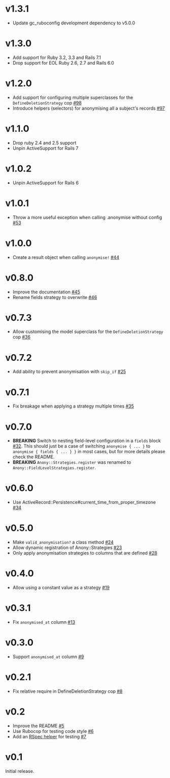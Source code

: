 # v1.3.1

- Update gc_ruboconfig development dependency to v5.0.0

# v1.3.0

- Add support for Ruby 3.2, 3.3 and Rails 7.1
- Drop support for EOL Ruby 2.6, 2.7 and Rails 6.0

# v1.2.0

- Add support for configuring multiple superclasses for the `DefineDeletionStrategy` cop [#98](https://github.com/gocardless/anony/pull/98)
- Introduce helpers (selectors) for anonymising all a subject's records [#97](https://github.com/gocardless/anony/pull/97)

# v1.1.0

- Drop ruby 2.4 and 2.5 support
- Unpin ActiveSupport for Rails 7

# v1.0.2

- Unpin ActiveSupport for Rails 6

# v1.0.1

* Throw a more useful exception when calling .anonymise without config [#53](https://github.com/gocardless/anony/pull/53)

# v1.0.0

* Create a result object when calling `anonymise!` [#44](https://github.com/gocardless/anony/pull/44)

# v0.8.0

* Improve the documentation [#45](https://github.com/gocardless/anony/pull/45)
* Rename fields strategy to overwrite [#46](https://github.com/gocardless/anony/pull/46)

# v0.7.3

* Allow customising the model superclass for the `DefineDeletionStrategy` cop [#36](https://github.com/gocardless/anony/pull/36)

# v0.7.2

* Add ability to prevent anonymisation with `skip_if` [#25](https://github.com/gocardless/anony/pull/25)

# v0.7.1

* Fix breakage when applying a strategy multiple times [#35](https://github.com/gocardless/anony/pull/35)

# v0.7.0

* **BREAKING** Switch to nesting field-level configuration in a `fields` block
  [#32](https://github.com/gocardless/anony/pull/32). This should just be a case of
  switching `anonymise { ... }` to `anonymise { fields { ... } }` in most cases, but for
  more details please check the README.
* **BREAKING** `Anony::Strategies.register` was renamed to `Anony::FieldLevelStrategies.register`.

# v0.6.0

* Use ActiveRecord::Persistence#current_time_from_proper_timezone [#34](https://github.com/gocardless/anony/pull/34)

# v0.5.0

* Make `valid_anonymisation?` a class method [#24](https://github.com/gocardless/anony/pull/24)
* Allow dynamic registration of Anony::Strategies [#23](https://github.com/gocardless/anony/pull/23)
* Only apply anonymisation strategies to columns that are defined [#28](https://github.com/gocardless/anony/pull/28)

# v0.4.0

* Allow using a constant value as a strategy [#19](https://github.com/gocardless/anony/pull/19)

# v0.3.1

* Fix `anonymised_at` column [#13](https://github.com/gocardless/anony/pull/13)

# v0.3.0

* Support `anonymised_at` column [#9](https://github.com/gocardless/anony/pull/9)

# v0.2.1

* Fix relative require in DefineDeletionStrategy cop [#8](https://github.com/gocardless/anony/pull/8)

# v0.2

* Improve the README [#5](https://github.com/gocardless/anony/pulls/5)
* Use Rubocop for testing code style [#6](https://github.com/gocardless/anony/pulls/6)
* Add an [RSpec helper](https://github.com/gocardless/anony/blob/v0.2/README.md#testing) for testing [#7](https://github.com/gocardless/anony/pulls/7)

# v0.1

Initial release.
